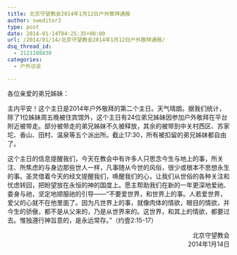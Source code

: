 ```yaml
---
title: 北京守望教会2014年1月12日户外敬拜通报
author: sweditor3
type: post
date: 2014-01-14T04:25:35+00:00
url: /2014/01/14/北京守望教会2014年1月12日户外敬拜通报/
dsq_thread_id:
  - 2121188830
categories:
  - 户外访谈

---
```

各位亲爱的弟兄姊妹：

主内平安！这个主日是2014年户外敬拜的第二个主日。天气晴朗。据我们统计，除了1位姊妹周五晚被住宾馆外，这个主日有24位弟兄姊妹因参加户外敬拜在平台附近被带走。部分被带走的弟兄姊妹不久被释放，其余的被带到中关村西区、苏家坨、香山、田村、温泉等五个派出所。截止17:30，所有被扣留的弟兄姊妹都自由了。

这个主日的信息提醒我们，今天在教会中有许多人只思念今生与地上的事，所关注、所焦虑的与身边那些世人一样，凡事随从今世的风俗，很少或根本不思想永生的事。圣灵借着今天的经文提醒我们，唤醒我们的心，让我们从世俗的各种关注和忧虑转回，把盼望放在永恒的神的国度上。愿主帮助我们在新的一年更深地爱祂、委身与祂，坚定地顺服祂的引导——“不要爱世界，和世界上的事。人若爱世界，爱父的心就不在他里面了。因为凡世界上的事，就像肉体的情欲，眼目的情欲，并今生的骄傲，都不是从父来的，乃是从世界来的。这世界，和其上的情欲，都要过去。惟独遵行神旨意的，是永远常存。”（约壹2:15-17）

<p style="text-align: right;">
  　　　　　　　　　　　　　　　　　　　　　　　　　　　　北京守望教会<br /> 2014年1月14日
</p>

&nbsp;